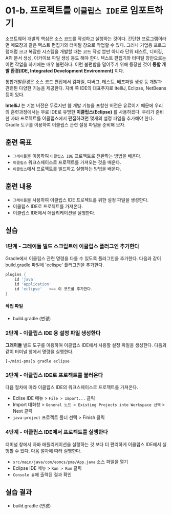 # 01-b. 프로젝트를 `이클립스 IDE`로 임포트하기

소프트웨어 개발의 핵심은 소스 코드를 작성하고 실행하는 것이다.
간단한 프로그램이라면 메모장과 같은 텍스트 편집기와 터미털 창으로 작업할 수 있다.
그러나 기업용 프로그램처럼 크고 복잡한 시스템을 개발할 때는
코드 작성 뿐만 아니라 단위 테스트, 디버깅, API 문서 생성, 아카이브 파일 생성 등도 해야 한다.
텍스트 편집기와 터미털 창만으로는 이런 작업을 하기에는 매우 불편하다.
이런 불편함을 덜어주기 위해 등장한 것이 **통합 개발 환경(IDE, Integrated Development Environment)** 이다.

통합개발환경은 소스 코드 편집에서 컴파일, 디버그, 테스트, 배포파일 생성 등 개발과 관련된 다양한 기능을 제공한다.
자바 쪽 IDE의 대표주자로 ItelliJ, Eclipse, NetBeans 등이 있다.

**IntelliJ** 는 기본 버전은 무료지만 웹 개발 기능을 포함한 버전은 유료이기 때문에
우리의 훈련과정에서는 무료 IDE로 유명한 **이클립스(Eclipse)** 를 사용하겠다.
우리가 준비한 자바 프로젝트를 이클립스에서 편집하려면 몇개의 설정 파일을 추가해야 한다.
Gradle 도구를 이용하여 이클립스 관련 설정 파일을 준비해 보자.

## 훈련 목표

- `그레이들`을 이용하여 `이클립스 IDE` 프로젝트로 전환하는 방법을 배운다.
- `이클립스` 워크스페이스로 프로젝트를 가져오는 것을 배운다.
- `이클립스`에서 프로젝트를 빌드하고 실행하는 방법을 배운다.

## 훈련 내용

- `그레이들`을 사용하여 이클립스 IDE 프로젝트를 위한 설정 파일을 생성한다.
- 이클립스 IDE로 프로젝트를 가져온다.
- 이클립스 IDE에서 애플리케이션을 실행한다.

## 실습

### 1단계 - 그레이들 빌드 스크립트에 이클립스 플러그인 추가한다

Gradle에서 이클립스 관련 명령을 다룰 수 있도록 플러그인을 추가한다.
다음과 같이 build.gradle 파일에 'eclispe' 플러그인을 추가한다.

```groovy
plugins {
    id 'java'
    id 'application'
    id 'eclipse'   <== 이 코드를 추가한다.
}
```

#### 작업 파일

- build.gradle (변경)

### 2단계 - 이클립스 IDE 용 설정 파일 생성한다

**그래이들** 빌드 도구를 이용하여 이클립스 IDE에서 사용할 설정 파일을 생성한다.
다음과 같이 터미널 창에서 명령을 실행한다.

```console
[~/mini-pms]$ gradle eclipse
```

### 3단계 - 이클립스 IDE로 프로젝트를 불러온다

다음 절차에 따라 이클립스 IDE의 워크스페이스로 프로젝트를 가져온다.

- Eclise IDE 메뉴 > `File > Import...` 클릭
- Import 대화창 > `General 노드 > Existing Projects into Workspace 선택` > Next 클릭
- `java-project` 프로젝트 폴더 선택 > Finish 클릭

### 4단계 - 이클립스 IDE에서 프로젝트를 실행한다

터미널 창에서 자바 애플리케이션을 실행하는 것 보다 더 편리하게 이클립스 IDE에서 실행할 수 있다. 다음 절차에 따라 실행한다.

- `src/main/java/com/eomcs/pms/App.java` 소스 파일을 열기
- Eclipse IDE 메뉴 > `Run > Run` 클릭
- `Console 뷰`에 출력된 결과 확인

## 실습 결과

- build.gradle (변경)
